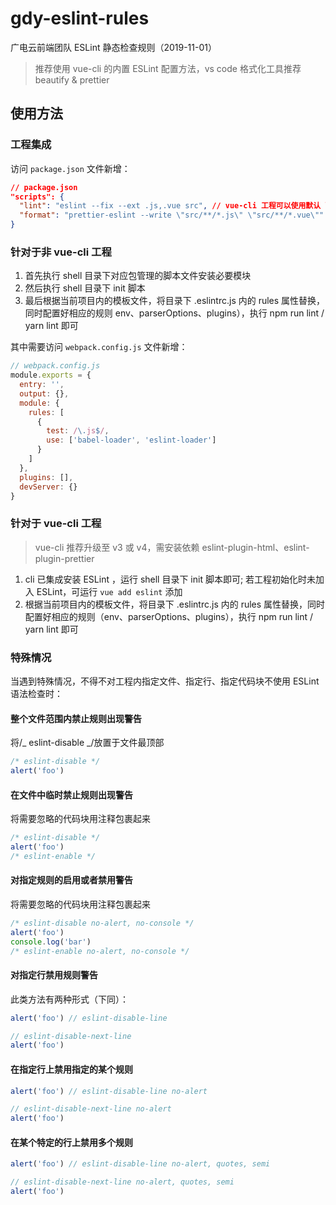 # gdy-eslint-rules

广电云前端团队 ESLint 静态检查规则（2019-11-01）

> 推荐使用 vue-cli 的内置 ESLint 配置方法，vs code 格式化工具推荐 beautify & prettier

## 使用方法

### 工程集成

访问 `package.json` 文件新增：

```json
// package.json
"scripts": {
  "lint": "eslint --fix --ext .js,.vue src", // vue-cli 工程可以使用默认 lint
  "format": "prettier-eslint --write \"src/**/*.js\" \"src/**/*.vue\""
}
```

### 针对于非 vue-cli 工程

1. 首先执行 shell 目录下对应包管理的脚本文件安装必要模块
2. 然后执行 shell 目录下 init 脚本
3. 最后根据当前项目内的模板文件，将目录下 .eslintrc.js 内的 rules 属性替换，同时配置好相应的规则 env、parserOptions、plugins），执行 npm run lint / yarn lint 即可

其中需要访问 `webpack.config.js` 文件新增：

```js
// webpack.config.js
module.exports = {
  entry: '',
  output: {},
  module: {
    rules: [
      {
        test: /\.js$/,
        use: ['babel-loader', 'eslint-loader']
      }
    ]
  },
  plugins: [],
  devServer: {}
}
```

### 针对于 vue-cli 工程

> vue-cli 推荐升级至 v3 或 v4，需安装依赖 eslint-plugin-html、eslint-plugin-prettier

1. cli 已集成安装 ESLint ，运行 shell 目录下 init 脚本即可; 若工程初始化时未加入 ESLint，可运行 `vue add eslint` 添加
2. 根据当前项目内的模板文件，将目录下 .eslintrc.js 内的 rules 属性替换，同时配置好相应的规则（env、parserOptions、plugins），执行 npm run lint / yarn lint 即可

### 特殊情况

当遇到特殊情况，不得不对工程内指定文件、指定行、指定代码块不使用 ESLint 语法检查时：

#### 整个文件范围内禁止规则出现警告

将/_ eslint-disable _/放置于文件最顶部

```js
/* eslint-disable */
alert('foo')
```

#### 在文件中临时禁止规则出现警告

将需要忽略的代码块用注释包裹起来

```js
/* eslint-disable */
alert('foo')
/* eslint-enable */
```

#### 对指定规则的启用或者禁用警告

将需要忽略的代码块用注释包裹起来

```js
/* eslint-disable no-alert, no-console */
alert('foo')
console.log('bar')
/* eslint-enable no-alert, no-console */
```

#### 对指定行禁用规则警告

此类方法有两种形式（下同）：

```js
alert('foo') // eslint-disable-line

// eslint-disable-next-line
alert('foo')
```

#### 在指定行上禁用指定的某个规则

```js
alert('foo') // eslint-disable-line no-alert

// eslint-disable-next-line no-alert
alert('foo')
```

#### 在某个特定的行上禁用多个规则

```js
alert('foo') // eslint-disable-line no-alert, quotes, semi

// eslint-disable-next-line no-alert, quotes, semi
alert('foo')
```
